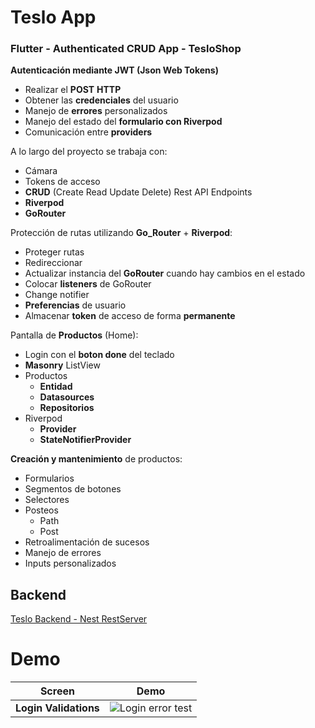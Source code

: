 # Teslo App
### Flutter - Authenticated CRUD App - TesloShop

**Autenticación mediante JWT (Json Web Tokens)**
- Realizar el **POST** **HTTP**
- Obtener las **credenciales** del usuario
- Manejo de **errores** personalizados
- Manejo del estado del **formulario con Riverpod**
- Comunicación entre **providers**

A lo largo del proyecto se trabaja con:

- Cámara
- Tokens de acceso
- **CRUD** (Create Read Update Delete) Rest API Endpoints
- **Riverpod**
- **GoRouter**

Protección de rutas utilizando **Go_Router** + **Riverpod**:

- Proteger rutas
- Redireccionar
- Actualizar instancia del **GoRouter** cuando hay cambios en el estado
- Colocar **listeners** de GoRouter
- Change notifier
- **Preferencias** de usuario
- Almacenar **token** de acceso de forma **permanente**

Pantalla de **Productos** (Home):

- Login con el **boton done** del teclado
- **Masonry** ListView
- Productos
  - **Entidad**
  - **Datasources**
  - **Repositorios**
- Riverpod
  - **Provider**
  - **StateNotifierProvider**

**Creación y mantenimiento** de productos:
- Formularios
- Segmentos de botones
- Selectores
- Posteos
  - Path
  - Post
- Retroalimentación de sucesos
- Manejo de errores
- Inputs personalizados

## Backend

[Teslo Backend - Nest RestServer](https://github.com/manuelsalinas-mx/Flutter-Projects/tree/main/teslo-shop-backend)

# Demo

| Screen            | Demo                                                              |
| ----------------- | ------------------------------------------------------------------ |
| **Login Validations** | ![Login error test](https://github.com/manuelsalinas-mx/Flutter-Projects/assets/110424672/b81b984c-5b23-496a-af19-8a6b2a5adef8) |
